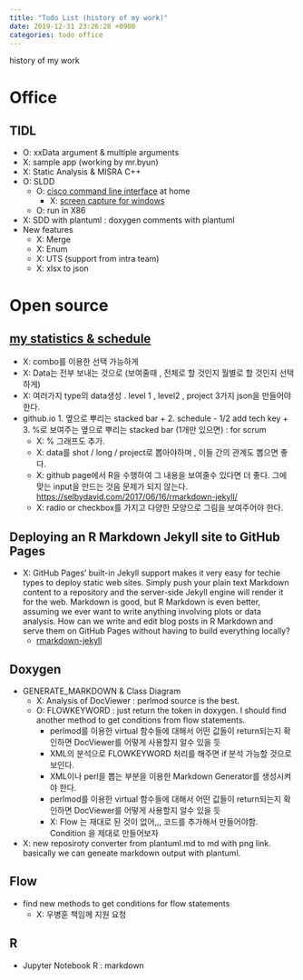 ```yaml
---
title: "Todo List (history of my work)"
date: 2019-12-31 23:26:28 +0900
categories: todo office
---
```

history of my work

# Office
## TIDL
- O: xxData argument & multiple arguments
- X: sample app (working by mr.byun)
- X: Static Analysis & MISRA C++
- O: SLDD 
  - O: [cisco command line interface](https://github.com/cheoljoo/cisco_style_CLI) at home
    - X: [screen capture for windows](https://github.com/jeffijoe/screengun)
  - O: run in X86
- X: SDD with plantuml : doxygen comments with plantuml
- New features
  - X: Merge
  - X: Enum
  - X: UTS (support from intra team)
  - X: xlsx to json

# Open source
## [my statistics & schedule](https://github.com/cheoljoo/cheoljoo.github.io)
- X: combo를 이용한 선택 가능하게
- X: Data는 전부 보내는 것으로 (보여줄때 , 전체로 할 것인지 월별로 할 것인지 선택하게)
- X: 여러가지 type의 data생성 . level 1 , level2 ,  project 3가지  json을 만들어야 한다.
- github.io  1. 옆으로 뿌리는  stacked bar  +  2. schedule - 1/2 add tech key + 3. %로 보여주는 옆으로 뿌리는 stacked bar (1개만 있으면)  : for scrum
  - X: % 그래프도 추가.
  - X: data를 shot / long / project로 뽑아야하며 , 이들 간의 관계도 뽑으면 좋다.
  - X: github page에서 R을 수행하여 그 내용을 보여줄수 있다면 더 좋다. 그에 맞는 input을 만드는 것음 문제가 되지 않는다.  https://selbydavid.com/2017/06/16/rmarkdown-jekyll/
  - X: radio or checkbox를 가지고 다양한 모양으로 그림을 보여주어야 한다.

## Deploying an R Markdown Jekyll site to GitHub Pages
- X: GitHub Pages’ built-in Jekyll support makes it very easy for techie types to deploy static web sites. Simply push your plain text Markdown content to a repository and the server-side Jekyll engine will render it for the web.
Markdown is good, but R Markdown is even better, assuming we ever want to write anything involving plots or data analysis. How can we write and edit blog posts in R Markdown and serve them on GitHub Pages without having to build everything locally?
  - [rmarkdown-jekyll](https://selbydavid.com/2017/06/16/rmarkdown-jekyll/)

## Doxygen
- GENERATE_MARKDOWN & Class Diagram
  - X: Analysis of DocViewer : perlmod source is the best.
  - O: FLOWKEYWORD : just return the token in doxygen.  I should find another method to get conditions from flow statements.
    - perlmod를 이용한 virtual 함수들에 대해서 어떤 값들이 return되는지 확인하면 DocViewer를 어떻게 사용할지 알수 있을 듯
    - XML의 분석으로 FLOWKEYWORD 처리를 해주면 if 분석 가능할 것으로 보인다.
    - XML이나 perl을 뽑는 부분을 이용한 Markdown Generator를 생성시켜야 한다.
    - perlmod를 이용한 virtual 함수들에 대해서 어떤 값들이 return되는지 확인하면 DocViewer를 어떻게 사용할지 알수 있을 듯
    - X: Flow 는 재대로 된 것이 없어,,,  코드를 추가해서 만들어야함.  Condition 을 제대로 만들어보자
- X: new reposiroty converter from plantuml.md to md with png link. basically we can geneate markdown output with plantuml.

## Flow
- find new methods to get conditions for flow statements
    - X: 우병훈 책임께 지원 요청

## R
- Jupyter Notebook R  : markdown
